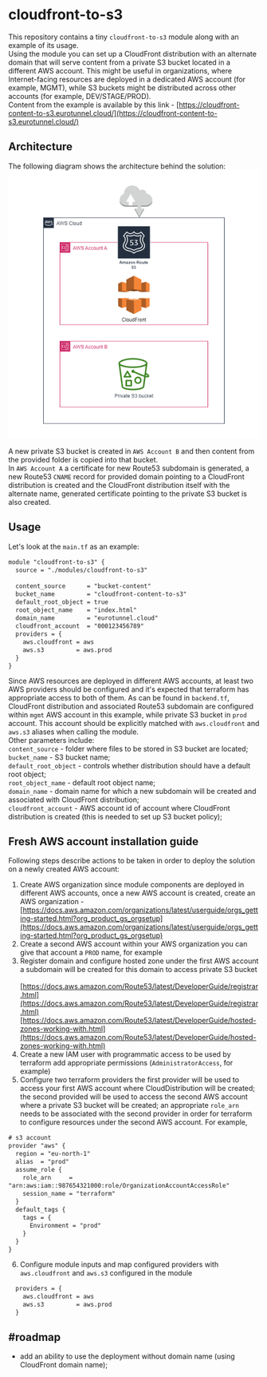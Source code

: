 # cloudfront-to-s3
This repository contains a tiny `cloudfront-to-s3` module along with an example of its usage.  
Using the module you can set up a CloudFront distribution with an alternate domain that will serve content from a private S3 bucket located in a different AWS account. This might be useful in organizations, where Internet-facing resources are deployed in a dedicated AWS account (for example, MGMT), while S3 buckets might be distributed across other accounts (for example, DEV/STAGE/PROD).  
Content from the example is available by this link - [https://cloudfront-content-to-s3.eurotunnel.cloud/](https://cloudfront-content-to-s3.eurotunnel.cloud/)

## Architecture
The following diagram shows the architecture behind the solution:
![AWS diagram](./img/cloudfront-to-s3.png)

A new private S3 bucket is created in `AWS Account B` and then content from the provided folder is copied into that bucket.  
In `AWS Account A` a certificate for new Route53 subdomain is generated, a new Route53 `CNAME` record for provided domain pointing to a CloudFront distribution is created and the CloudFront distribution itself with the alternate name, generated certificate pointing to the private S3 bucket is also created.  

## Usage
Let's look at the `main.tf` as an example:
```
module "cloudfront-to-s3" {
  source = "./modules/cloudfront-to-s3"

  content_source      = "bucket-content"
  bucket_name         = "cloudfront-content-to-s3"
  default_root_object = true
  root_object_name    = "index.html"
  domain_name         = "eurotunnel.cloud"
  cloudfront_account  = "000123456789"
  providers = {
    aws.cloudfront = aws
    aws.s3         = aws.prod
  }
}
```
Since AWS resources are deployed in different AWS accounts, at least two AWS providers should be configured and it's expected that terraform has appropriate access to both of them. As can be found in `backend.tf`, CloudFront distribution and associated Route53 subdomain are configured within `mgmt` AWS account in this example, while private S3 bucket in `prod` account. This account should be explicitly matched with `aws.cloudfront` and `aws.s3` aliases when calling the module.  
Other parameters include:  
`content_source` - folder where files to be stored in S3 bucket are located;  
`bucket_name` - S3 bucket name;  
`default_root_object` - controls whether distribution should have a default root object;  
`root_object_name` - default root object name;  
`domain_name` - domain name for which a new subdomain will be created and associated with CloudFront distribution;  
`cloudfront_account` - AWS account id of account where CloudFront distribution is created (this is needed to set up S3 bucket policy);  

## Fresh AWS account installation guide
Following steps describe actions to be taken in order to deploy the solution on a newly created AWS account:
1. Create AWS organization
since module components are deployed in different AWS accounts, once a new AWS account is created, create an AWS organization - [https://docs.aws.amazon.com/organizations/latest/userguide/orgs_getting-started.html?org_product_gs_orgsetup](https://docs.aws.amazon.com/organizations/latest/userguide/orgs_getting-started.html?org_product_gs_orgsetup)
2. Create a second AWS account within your AWS organization
you can give that account a `PROD` name, for example
3. Register domain and configure hosted zone under the first AWS account
a subdomain will be created for this domain to access private S3 bucket  
[https://docs.aws.amazon.com/Route53/latest/DeveloperGuide/registrar.html](https://docs.aws.amazon.com/Route53/latest/DeveloperGuide/registrar.html)  
[https://docs.aws.amazon.com/Route53/latest/DeveloperGuide/hosted-zones-working-with.html](https://docs.aws.amazon.com/Route53/latest/DeveloperGuide/hosted-zones-working-with.html)  
4. Create a new IAM user with programmatic access to be used by terraform
add appropriate permissions (`AdministratorAccess`, for example)
5. Configure two terraform providers
the first provider will be used to access your first AWS account where CloudDistribution will be created;
the second provided will be used to access the second AWS account where a private S3 bucket will be created;
an appropriate `role_arn` needs to be associated with the second provider in order for terraform to configure resources under the second AWS account. For example,
```
# s3 account
provider "aws" {
  region = "eu-north-1"
  alias  = "prod"
  assume_role {
    role_arn     = "arn:aws:iam::987654321000:role/OrganizationAccountAccessRole"
    session_name = "terraform"
  }
  default_tags {
    tags = {
      Environment = "prod"
    }
  }
}
```
6. Configure module inputs and map configured providers with `aws.cloudfront` and `aws.s3` configured in the module
```
  providers = {
    aws.cloudfront = aws
    aws.s3         = aws.prod
  }
```

## #roadmap
- add an ability to use the deployment without domain name (using CloudFront domain name);
